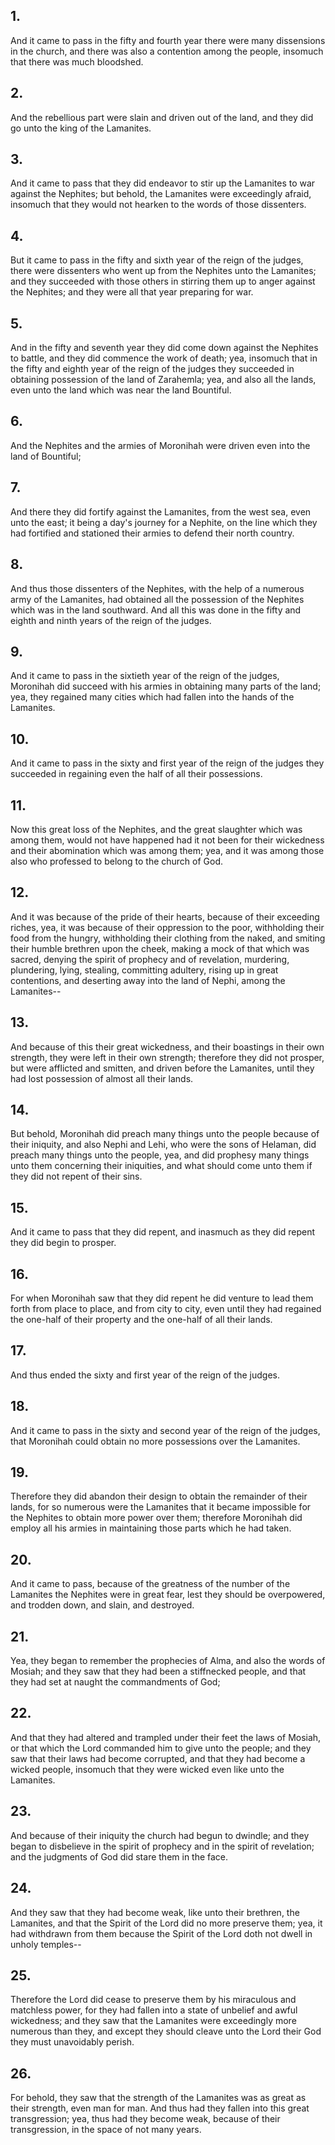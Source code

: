 ## 1.
And it came to pass in the fifty and fourth year there were many dissensions in the church, and there was also a contention among the people, insomuch that there was much bloodshed.
## 2.
And the rebellious part were slain and driven out of the land, and they did go unto the king of the Lamanites.
## 3.
And it came to pass that they did endeavor to stir up the Lamanites to war against the Nephites; but behold, the Lamanites were exceedingly afraid, insomuch that they would not hearken to the words of those dissenters.
## 4.
But it came to pass in the fifty and sixth year of the reign of the judges, there were dissenters who went up from the Nephites unto the Lamanites; and they succeeded with those others in stirring them up to anger against the Nephites; and they were all that year preparing for war.
## 5.
And in the fifty and seventh year they did come down against the Nephites to battle, and they did commence the work of death; yea, insomuch that in the fifty and eighth year of the reign of the judges they succeeded in obtaining possession of the land of Zarahemla; yea, and also all the lands, even unto the land which was near the land Bountiful.
## 6.
And the Nephites and the armies of Moronihah were driven even into the land of Bountiful;
## 7.
And there they did fortify against the Lamanites, from the west sea, even unto the east; it being a day's journey for a Nephite, on the line which they had fortified and stationed their armies to defend their north country.
## 8.
And thus those dissenters of the Nephites, with the help of a numerous army of the Lamanites, had obtained all the possession of the Nephites which was in the land southward. And all this was done in the fifty and eighth and ninth years of the reign of the judges.
## 9.
And it came to pass in the sixtieth year of the reign of the judges, Moronihah did succeed with his armies in obtaining many parts of the land; yea, they regained many cities which had fallen into the hands of the Lamanites.
## 10.
And it came to pass in the sixty and first year of the reign of the judges they succeeded in regaining even the half of all their possessions.
## 11.
Now this great loss of the Nephites, and the great slaughter which was among them, would not have happened had it not been for their wickedness and their abomination which was among them; yea, and it was among those also who professed to belong to the church of God.
## 12.
And it was because of the pride of their hearts, because of their exceeding riches, yea, it was because of their oppression to the poor, withholding their food from the hungry, withholding their clothing from the naked, and smiting their humble brethren upon the cheek, making a mock of that which was sacred, denying the spirit of prophecy and of revelation, murdering, plundering, lying, stealing, committing adultery, rising up in great contentions, and deserting away into the land of Nephi, among the Lamanites--
## 13.
And because of this their great wickedness, and their boastings in their own strength, they were left in their own strength; therefore they did not prosper, but were afflicted and smitten, and driven before the Lamanites, until they had lost possession of almost all their lands.
## 14.
But behold, Moronihah did preach many things unto the people because of their iniquity, and also Nephi and Lehi, who were the sons of Helaman, did preach many things unto the people, yea, and did prophesy many things unto them concerning their iniquities, and what should come unto them if they did not repent of their sins.
## 15.
And it came to pass that they did repent, and inasmuch as they did repent they did begin to prosper.
## 16.
For when Moronihah saw that they did repent he did venture to lead them forth from place to place, and from city to city, even until they had regained the one-half of their property and the one-half of all their lands.
## 17.
And thus ended the sixty and first year of the reign of the judges.
## 18.
And it came to pass in the sixty and second year of the reign of the judges, that Moronihah could obtain no more possessions over the Lamanites.
## 19.
Therefore they did abandon their design to obtain the remainder of their lands, for so numerous were the Lamanites that it became impossible for the Nephites to obtain more power over them; therefore Moronihah did employ all his armies in maintaining those parts which he had taken.
## 20.
And it came to pass, because of the greatness of the number of the Lamanites the Nephites were in great fear, lest they should be overpowered, and trodden down, and slain, and destroyed.
## 21.
Yea, they began to remember the prophecies of Alma, and also the words of Mosiah; and they saw that they had been a stiffnecked people, and that they had set at naught the commandments of God;
## 22.
And that they had altered and trampled under their feet the laws of Mosiah, or that which the Lord commanded him to give unto the people; and they saw that their laws had become corrupted, and that they had become a wicked people, insomuch that they were wicked even like unto the Lamanites.
## 23.
And because of their iniquity the church had begun to dwindle; and they began to disbelieve in the spirit of prophecy and in the spirit of revelation; and the judgments of God did stare them in the face.
## 24.
And they saw that they had become weak, like unto their brethren, the Lamanites, and that the Spirit of the Lord did no more preserve them; yea, it had withdrawn from them because the Spirit of the Lord doth not dwell in unholy temples--
## 25.
Therefore the Lord did cease to preserve them by his miraculous and matchless power, for they had fallen into a state of unbelief and awful wickedness; and they saw that the Lamanites were exceedingly more numerous than they, and except they should cleave unto the Lord their God they must unavoidably perish.
## 26.
For behold, they saw that the strength of the Lamanites was as great as their strength, even man for man. And thus had they fallen into this great transgression; yea, thus had they become weak, because of their transgression, in the space of not many years.
